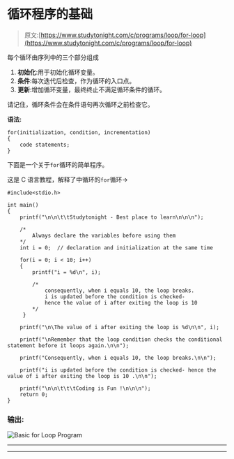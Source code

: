 # 循环程序的基础

> 原文:[https://www.studytonight.com/c/programs/loop/for-loop](https://www.studytonight.com/c/programs/loop/for-loop)

每个循环由序列中的三个部分组成

1.  **初始化**:用于初始化循环变量。
2.  **条件**:每次迭代后检查，作为循环的入口点。
3.  **更新**:增加循环变量，最终终止不满足循环条件的循环。

请记住，循环条件会在条件语句再次循环之前检查它。

**语法:**

```
for(initialization, condition, incrementation)
{ 
    code statements;
}
```

下面是一个关于`for`循环的简单程序。

这是 C 语言教程，解释了中循环的`for`循环→

```
#include<stdio.h>

int main()
{
    printf("\n\n\t\tStudytonight - Best place to learn\n\n\n");

    /* 
        Always declare the variables before using them 
    */
    int i = 0;  // declaration and initialization at the same time

    for(i = 0; i < 10; i++)
    {
        printf("i = %d\n", i);

        /*
            consequently, when i equals 10, the loop breaks.
            i is updated before the condition is checked-
            hence the value of i after exiting the loop is 10 
        */
     }

    printf("\n\The value of i after exiting the loop is %d\n\n", i);

    printf("\nRemember that the loop condition checks the conditional statement before it loops again.\n\n");

    printf("Consequently, when i equals 10, the loop breaks.\n\n");

    printf("i is updated before the condition is checked- hence the value of i after exiting the loop is 10 .\n\n");

    printf("\n\n\t\t\tCoding is Fun !\n\n\n");
    return 0;
}
```

### 输出:

![Basic for Loop Program](../Images/d57789658c945ad130fdb0c064dfbb6f.png)

* * *

* * *